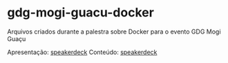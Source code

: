# gdg-mogi-guacu-docker
Arquivos criados durante a palestra sobre Docker para o evento GDG Mogi Guaçu

Apresentação: [speakerdeck](https://speakerdeck.com/mahenrique94/gdg-mogi-guacu-docker-apresentacao)
Conteúdo: [speakerdeck](https://speakerdeck.com/mahenrique94/gdg-mogi-guacu-docker-conteudo)
